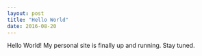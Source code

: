 ```yaml
---
layout: post
title: "Hello World"
date: 2016-08-20
---
```

Hello World! My personal site is finally up and running. Stay tuned. 

